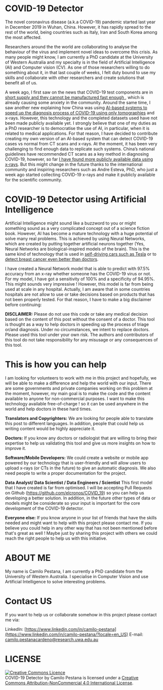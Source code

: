 # COVID-19 Detector
The novel coronavirus disease (a.k.a COVID-19) pandemic started last year in December 2019 in Wuhan, China. However, it has rapidly spread to the rest of the world, being countries such as  Italy, Iran and South Korea among the most affected.

Researchers around the the world are collaborating to analyse the behaviour of the virus and implement novel ideas to overcome this crisis. As many people might know, I am currently a PhD candidate at the University of Western Australia and my specialty is in the field of Artificial Intelligence (AI) and Computer vision (CV). As one of those researchers willing to do something about it, in that last couple of weeks, I felt duty bound to use my skills and collaborate with other researchers and create solutions that benefit all of us.

A week ago, I first saw on the news that COVID-19 test components are in [short supply and they cannot be manufactured fast enough ]([https://www.usatoday.com/story/news/2020/03/11/coronavirus-covid-19-response-hurt-by-shortage-testing-components/5013586002/](https://www.usatoday.com/story/news/2020/03/11/coronavirus-covid-19-response-hurt-by-shortage-testing-components/5013586002/)), which is already causing some anxiety in the community. Around the same time, I saw another new explaining how China was using [AI-based systems to speed up the diagnosis process of COVID-19 using only tomographies]([https://www.bioworld.com/articles/433530-china-uses-ai-in-medical-imaging-to-speed-up-covid-19-diagnosis](https://www.bioworld.com/articles/433530-china-uses-ai-in-medical-imaging-to-speed-up-covid-19-diagnosis)) and x-rays. However, this technology and the completed datasets used have not been made publicly available yet. I strongly believe that one of my duties as a PhD researcher is to democratise the use of AI, in particular, when it is related to medical applications. For that reason, I have decided to contribute creating my own version of an AI-based system that can detect COVID-19 cases vs normal from CT scans and x-rays.  At the moment, it has been very challenging to find enough data to replicate such systems. China’s national guidelines have recommended CT scans as a key method in diagnosing COVID-19, however, so far [I have found more publicly available data using x-rays]([https://github.com/ieee8023/covid-chestxray-dataset/blob/master/README.md?fbclid=IwAR30yTGBr55WXdCngCoICDENHycmdL2bGwlvl1ckdZM-ucjGH10Uakz7khk](https://github.com/ieee8023/covid-chestxray-dataset/blob/master/README.md?fbclid=IwAR30yTGBr55WXdCngCoICDENHycmdL2bGwlvl1ckdZM-ucjGH10Uakz7khk)). But this might change in the future thanks to the international community and inspiring researchers such as Andre Esteva, PhD, who just a week ago started collecting COVID-19 x-rays  and make it publicly available for the scientific community.

# COVID-19 Detector using Artificial Intelligence

Artificial Intelligence might sound like a buzzword to you or might something sound as a very complicated concept out of a science fiction book. However, AI has become a mature technology with a huge potential of solve many real problems. This is achieved by using Neural Networks, which are created by putting together artificial neurons together (Yes, Neural Networks are biological-inspired  models of the brain). This is the same kind of technology that is used in [self-driving cars such as Tesla]([https://www.tesla.com/en_AU/autopilotAI](https://www.tesla.com/en_AU/autopilotAI)) or to [detect breast cancer even better than doctors]([https://www.bloomberg.com/news/articles/2020-01-02/google-shows-ai-can-spot-breast-cancer-better-than-doctors](https://www.bloomberg.com/news/articles/2020-01-02/google-shows-ai-can-spot-breast-cancer-better-than-doctors)).

I have created a Neural Network model that is able to predict with 97.5% accuracy from an x-ray whether someone has the COVID-19 virus or not. For my model, I have got a sensitivity of 100% and a specificity of 94.95%. This might sounds very impressive ! However, this model is far from being used at scale in any hospital. Actually, I am aware that in some countries hospitals are not allow to use or take decisions based on products that has not been properly tested. For that reason, I have to make a big disclaimer before continuing:

**DISCLAIMER:** Please do not use this code or take any medical decision based on the content of this post without the consent of a doctor. This tool is thought as a way to help doctors in speeding up the process of triage or/and diagnosis. Under no circumstances, we intent to replace doctors. Please used this tool under your own risk. The authors and contributors of this tool do not take responsibility for any misusage or any consequences of this tool.

# This is how you can help

I am looking for volunteers to work with me in this project and hopefully, we will be able to make a difference and help the world with our input. There are some governments and private companies working on this problem at the moment, however, my main goal is to make the code and the content available to anyone for non-commercial purposes. I want to make this technology available free-of-charge ! so it can be used anywhere in the world and help doctors in these hard times.

**Translators and Copyrighters:** We are looking for people able to translate this post to different languages. In addition, people that could help us writing content would be highly appreciate it.

**Doctors:** If you know any doctors or radiologist that are willing to bring their expertise to help us validating this tool and give us more insights on how to improve it.

**Software/Mobile Developers:** We could create a website or mobile app powered by our technology that is user-friendly and will allow users to upload x-rays (or CTs in the future) to give an automatic diagnosis. We also need people to write a proper documentation for the project.

**Data Analyst/ Data Scientist / Data Engineers / Scientist** This first model that I have created is far from optimised. I will be accepting Pull Requests on Github (https://github.com/elcronos/COVID_19) so you can help us developing a better solution. In addition, in the future other types of data or models might be considerate so your input is important for the core development of the COVID-19 detector.

**Everyone else:** If you know anyone in your list of friends that have the skills needed and might want to help with this project please contact me. If you believe you could help in any other way that has not been mentioned before that's great as well ! Maybe just by sharing this project with others we could reach the right people to help us with this initiative.

# ABOUT ME

 My name is Camilo Pestana, I am currently a PhD candidate from the University of Western Australia. I specialise in Computer Vision and use Artificial Intelligence to solve interesting problems.

# Contact US

If you want to help us or collaborate somehow in this project please contact me via:

LinkedIn: [https://www.linkedin.com/in/camilo-pestana](https://www.linkedin.com/in/camilo-pestana/?locale=en_US)
E-mail: camilo.pestanacardeno@research.uwa.edu.au

# LICENSE
<a rel="license" href="http://creativecommons.org/licenses/by-nc/4.0/"><img alt="Creative Commons Licence" style="border-width:0" src="https://i.creativecommons.org/l/by-nc/4.0/88x31.png" /></a><br /><span xmlns:dct="http://purl.org/dc/terms/" property="dct:title">COVID-19 Detector</span> by <span xmlns:cc="http://creativecommons.org/ns#" property="cc:attributionName">Camilo Pestana</span> is licensed under a <a rel="license" href="http://creativecommons.org/licenses/by-nc/4.0/">Creative Commons Attribution-NonCommercial 4.0 International License</a>.
